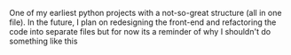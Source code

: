 One of my earliest python projects with a not-so-great structure (all in one file). In the future, I plan on redesigning the front-end and refactoring the code into separate files but for now its a reminder of why I shouldn't do something like this
